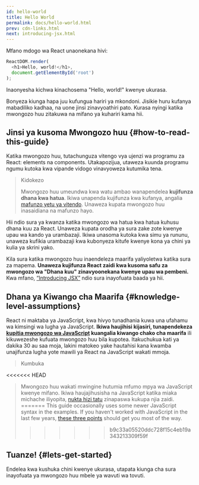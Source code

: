 ```yaml
---
id: hello-world
title: Hello World
permalink: docs/hello-world.html
prev: cdn-links.html
next: introducing-jsx.html
---
```


Mfano mdogo wa React unaonekana hivi:

```js
ReactDOM.render(
  <h1>Hello, world!</h1>,
  document.getElementById('root')
);
```

Inaonyesha kichwa kinachosema "Hello, world!" kwenye ukurasa.

[](codepen://hello-world)

Bonyeza kiunga hapa juu kufungua hariri ya mkondoni. Jisikie huru kufanya mabadiliko kadhaa, na uone jinsi zinavyoathiri pato. Kurasa nyingi katika mwongozo huu zitakuwa na mifano ya kuhariri kama hii.


## Jinsi ya kusoma Mwongozo huu {#how-to-read-this-guide}

Katika mwongozo huu, tutachunguza vitengo vya ujenzi wa programu za React: elements na components. Utakapozijua, utaweza kuunda programu ngumu kutoka kwa vipande vidogo vinavyoweza kutumika tena.

>Kidokezo
>
>Mwongozo huu umeundwa kwa watu ambao wanapendelea **kujifunza dhana kwa hatua**. Ikiwa unapenda kujifunza kwa kufanya, angalia [mafunzo yetu ya vitendo](/tutorial/tutorial.html). Unaweza kupata mwongozo huu inasaidiana na mafunzo hayo.

Hii ndio sura ya kwanza katika mwongozo wa hatua kwa hatua kuhusu dhana kuu za React. Unaweza kupata orodha ya sura zake zote kwenye upau wa kando ya urambazaji. Ikiwa unasoma kutoka kwa simu ya rununu, unaweza kufikia urambazaji kwa kubonyeza kitufe kwenye kona ya chini ya kulia ya skrini yako.

Kila sura katika mwongozo huu inaendeleza maarifa yaliyoletwa katika sura za mapema. **Unaweza kujifunza React zaidi kwa kusoma safu za mwongozo wa "Dhana kuu" zinavyoonekana kwenye upau wa pembeni.** Kwa mfano, [“Introducing JSX”](/docs/introducing-jsx.html) ndio sura inayofuata baada ya hii.

## Dhana ya Kiwango cha Maarifa {#knowledge-level-assumptions}

React ni maktaba ya JavaScript, kwa hivyo tunadhania kuwa una ufahamu wa kimsingi wa lugha ya JavaScript. **Ikiwa haujihisi kijasiri, tunapendekeza [kupitia mwongozo wa JavaScript](https://developer.mozilla.org/en-US/docs/Web/JavaScript/A_re-introduction_to_JavaScript) kuangalia kiwango chako cha maarifa** ili kikuwezeshe kufuata mwongozo huu bila kupotea. Itakuchukua kati ya dakika 30 au saa moja, lakini matokeo yake hautahisi kana kwamba unajifunza lugha yote mawili ya React na JavaScript wakati mmoja.

>Kumbuka
>
<<<<<<< HEAD
>Mwongozo huu wakati mwingine hutumia mfumo mpya wa JavaScript kwenye mifano. Ikiwa haujajihusisha na JavaScript katika miaka michache iliyopita, [nukta hizi tatu](https://gist.github.com/gaearon/683e676101005de0add59e8bb345340c) zinapaswa kukupa njia zaidi.
=======
>This guide occasionally uses some newer JavaScript syntax in the examples. If you haven't worked with JavaScript in the last few years, [these three points](https://gist.github.com/gaearon/683e676101005de0add59e8bb345340c) should get you most of the way.
>>>>>>> b9c33a05520ddc728f15c4eb19a343213309f59f


## Tuanze! {#lets-get-started}

Endelea kwa kushuka chini kwenye ukurasa, utapata kiunga cha sura inayofuata ya mwongozo huu mbele ya wavuti wa tovuti.


